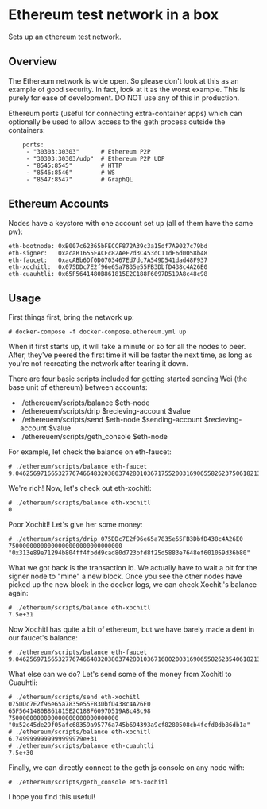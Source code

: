 # Ethereum test network in a box

Sets up an ethereum test network.

## Overview

The Ethereum network is wide open. So please don't look at this as an example
of good security. In fact, look at it as the worst example. This is purely for
ease of development. DO NOT use any of this in production.

Ethereum ports (useful for connecting extra-container apps) which can
optionally be used to allow access to the geth process outside the containers:

```
    ports:
     - "30303:30303"      # Ethereum P2P
     - "30303:30303/udp"  # Ethereum P2P UDP
     - "8545:8545"        # HTTP
     - "8546:8546"        # WS
     - "8547:8547"        # GraphQL
```

## Ethereum Accounts

Nodes have a keystore with one account set up (all of them have the same pw):

```
eth-bootnode: 0xB007c62365bFECCF872A39c3a15df7A9027c79bd
eth-signer:   0xacaB1655FACFc82AeF2d3C453dC11dF6d0058b48
eth-faucet:   0xacABb6Df0D0703467Ed7dc7A549D541dad48F937
eth-xochitl:  0x075DDc7E2f96e65a7835e55FB3DbfD438c4A26E0
eth-cuauhtli: 0x65F5641480B861815E2C188F6097D519A8c48c98
```

## Usage

First things first, bring the network up:

```
# docker-compose -f docker-compose.ethereum.yml up
```

When it first starts up, it will take a minute or so for all the nodes to peer.
After, they've peered the first time it will be faster the next time, as long
as you're not recreating the network after tearing it down.

There are four basic scripts included for getting started sending Wei (the base
unit of ethereum) between accounts:

 * ./ethereuem/scripts/balance $eth-node
 * ./ethereuem/scripts/drip $recieving-account $value
 * ./ethereuem/scripts/send $eth-node $sending-account $recieving-account $value
 * ./ethereuem/scripts/geth_console $eth-node

For example, let check the balance on eth-faucet:

```
# ./ethereum/scripts/balance eth-faucet
9.04625697166532776746648320380374280103671755200316906558262375061821325312e+74
```

We're rich! Now, let's check out eth-xochitl:

```
# ./ethereum/scripts/balance eth-xochitl
0
```

Poor Xochitl! Let's give her some money:

```
# ./ethereum/scripts/drip 075DDc7E2f96e65a7835e55FB3DbfD438c4A26E0 75000000000000000000000000000000
"0x313e89e71294b804ff4fbdd9cad80d723bfd8f25d5883e7648ef601059d36b80"
```

What we got back is the transaction id. We actually have to wait a bit for the
signer node to "mine" a new block. Once you see the other nodes have picked up
the new block in the docker logs, we can check Xochitl's balance again:

```
# ./ethereum/scripts/balance eth-xochitl
7.5e+31
```

Now Xochitl has quite a bit of ethereum, but we have barely made a dent in our
faucet's balance:

```
# ./ethereum/scripts/balance eth-faucet
9.04625697166532776746648320380374280103671680200316906558262354061821325312e+74
```

What else can we do? Let's send some of the money from Xochitl to Cuauhtli:

```
# ./ethereum/scripts/send eth-xochitl 075DDc7E2f96e65a7835e55FB3DbfD438c4A26E0 65F5641480B861815E2C188F6097D519A8c48c98 7500000000000000000000000000000
"0x52c45de29f05afc68359a95776a745b694393a9cf8280508cb4fcfd0db86db1a"
# ./ethereum/scripts/balance eth-xochitl
6.7499999999999999979e+31
# ./ethereum/scripts/balance eth-cuauhtli
7.5e+30
```

Finally, we can directly connect to the geth js console on any node with:

```
# ./ethereum/scripts/geth_console eth-xochitl
```

I hope you find this useful!

